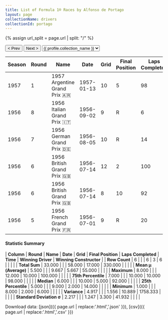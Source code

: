 ```yaml
---
title: List of Formula 1® Races by Alfonso de Portago
layout: page
collectionName: drivers
collectionId: portago
---
```


{% assign url_split = page.url | split: "/" %}
<div id="collection-navigation">
<button onclick="selector.options[selector.selectedIndex-1].value && (window.location = selector.options[selector.selectedIndex-1].value);">&lt; Prev</button>
<button onclick="selector.options[selector.selectedIndex+1].value && (window.location = selector.options[selector.selectedIndex+1].value);">Next &gt;</button>
<select id="selector" onchange="this.options[this.selectedIndex].value && (window.location = this.options[this.selectedIndex].value);">
  {% for collectionId in site.data[page.collectionName].refs %}
    {% if collectionId == page.collectionId %}
      {% assign selected = "selected" %}
    {% else %}
      {% assign selected = "" %}
    {% endif %}
    {% assign profile = site.data[page.collectionName][collectionId].profile %}
    <option value="/f1/{{ page.collectionName }}/{{ collectionId }}/{{ url_split[4] }}" {{ selected }}>{{ profile.collection_name }}</option>
  {% endfor %}
</select>
</div>

| Season | Round | Name | Date | Grid | Final Position | Laps Completed | Time | Winning Driver | Winning Constructor |
|--|--|--|--|--|--|--|--|--|--|
| 1957 | 1 | 1957 Argentine Grand Prix 🇦🇷 | 1957-01-13 | 10 | 5 | 98 |   | Juan Fangio 🇦🇷 | Maserati 🇮🇹 |
| 1956 | 8 | 1956 Italian Grand Prix 🇮🇹 | 1956-09-02 | 9 | R | 6 |   | Stirling Moss 🇬🇧 | Maserati 🇮🇹 |
| 1956 | 7 | 1956 German Grand Prix 🇩🇪 | 1956-08-05 | 10 | R | 14 |   | Juan Fangio 🇦🇷 | Ferrari 🇮🇹 |
| 1956 | 6 | 1956 British Grand Prix 🇬🇧 | 1956-07-14 | 12 | 2 | 100 |   | Juan Fangio 🇦🇷 | Ferrari 🇮🇹 |
| 1956 | 6 | 1956 British Grand Prix 🇬🇧 | 1956-07-14 | 8 | 10 | 92 |   | Juan Fangio 🇦🇷 | Ferrari 🇮🇹 |
| 1956 | 5 | 1956 French Grand Prix 🇫🇷 | 1956-07-01 | 9 | R | 20 |   | Peter Collins 🇬🇧 | Ferrari 🇮🇹 |

#### Statistic Summary

| **Column** | **Round** | **Name** | **Date** | **Grid** | **Final Position** | **Laps Completed** | **Time** | **Winning Driver** | **Winning Constructor** |
| **Row Count** | 6 |  |  | 6 | 3 | 6 |  |  |  |
| **Total Sum** | 33.000 |  |  | 58.000 | 17.000 | 330.000 |  |  |  |
| **Mean μ (Average)** | 5.500 |  |  | 9.667 | 5.667 | 55.000 |  |  |  |
| **Maximum** | 8.000 |  |  | 12.000 | 10.000 | 100.000 |  |  |  |
| **75th Percentile** | 7.000 |  |  | 10.000 | 10.000 | 98.000 |  |  |  |
| **Median** | 6.000 |  |  | 10.000 | 5.000 | 92.000 |  |  |  |
| **25th Percentile** | 5.000 |  |  | 9.000 | 2.000 | 14.000 |  |  |  |
| **Minimum** | 1.000 |  |  | 8.000 | 2.000 | 6.000 |  |  |  |
| **Variance** | 4.917 |  |  | 1.556 | 10.889 | 1758.333 |  |  |  |
| **Standard Deviation σ** | 2.217 |  |  | 1.247 | 3.300 | 41.932 |  |  |  |

Download data: [json]({{ page.url | replace:'.html','.json' }}), [csv]({{ page.url | replace:'.html','.csv' }})
